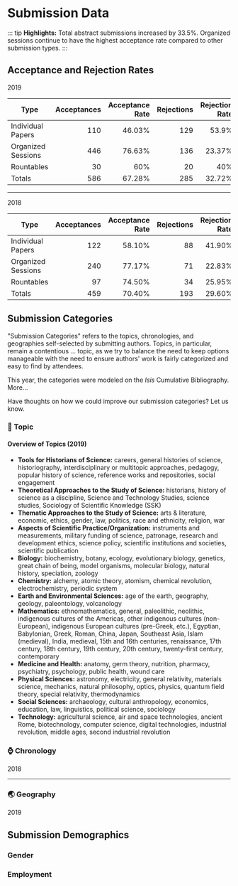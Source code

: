 # Submission Data

::: tip
**Highlights:** Total abstract submissions increased by 33.5%. Organized sessions continue to have the highest acceptance rate compared to other submission types.
:::

<totalSubmissions/>

## Acceptance and Rejection Rates

<p class="graph-header">2019</p>

| **Type** | **Acceptances** | **Acceptance Rate** | **Rejections** | **Rejection Rate** | **Total Submissions** |
| --- | ---:| ---:| ---:| ---:| ---:|
| Individual Papers | 110 | 46.03% | 129 | 53.9% | 239 |
| Organized Sessions | 446 | 76.63% | 136 | 23.37% | 582 |
| Rountables | 30 | 60% | 20 | 40% | 50 |
| Totals | 586 | 67.28% | 285 | 32.72% | 871 |

<hr>

<div class="opacity-85">

<p class="graph-header">2018</p>

| **Type** | **Acceptances** | **Acceptance Rate** | **Rejections** | **Rejection Rate** | **Total Submissions** |
| --- | ---:| ---:| ---:| ---:| ---:|
| Individual Papers | 122 | 58.10% | 88 | 41.90% | 210 |
| Organized Sessions | 240 | 77.17% | 71 | 22.83% | 311 |
| Rountables | 97 | 74.50% | 34 | 25.95% | 131 |
| Totals | 459 | 70.40% | 193 | 29.60% | 652 |

</div>

## Submission Categories

"Submission Categories" refers to the topics, chronologies, and geographies self-selected by submitting authors. Topics, in particular, remain a contentious ... topic, as we try to balance the need to keep options manageable with the need to ensure authors' work is fairly categorized and easy to find by attendees.

This year, the categories were modeled on the *Isis* Cumulative Bibliography. More...

Have thoughts on how we could improve our submission categories? Let us know.

### 📁 Topic

<submissionTopics2019/>

#### Overview of Topics (2019)
<ul>
<li><strong>Tools for Historians of Science:</strong>&nbsp;careers, general histories of science, historiography, interdisciplinary or multitopic approaches, pedagogy, popular history of science, reference works and repositories, social engagement</li>
<li><strong>Theoretical Approaches to the Study of Science:</strong>&nbsp;historians, history of science as a discipline, Science and Technology Studies, science studies, Sociology of Scientific Knowledge (SSK)</li>
<li><strong>Thematic Approaches to the Study of Science:</strong>&nbsp;arts &amp; literature, economic, ethics, gender, law, politics, race and ethnicity, religion, war</li>
<li><strong>Aspects of Scientific Practice/Organization:</strong>&nbsp;instruments and measurements, military funding of science, patronage, research and development ethics, science policy, scientific institutions and societies, scientific publication</li>
<li><strong>Biology:</strong>&nbsp;biochemistry, botany, ecology, evolutionary biology, genetics, great chain of being, model organisms, molecular biology, natural history, speciation, zoology</li>
<li><strong>Chemistry:</strong>&nbsp;alchemy, atomic theory, atomism, chemical revolution, electrochemistry, periodic system</li>
<li><strong>Earth and Environmental Sciences:</strong>&nbsp;age of the earth, geography, geology, paleontology, volcanology</li>
<li><strong>Mathematics:</strong>&nbsp;ethnomathematics, general, paleolithic, neolithic, indigenous cultures of the Americas, other indigenous cultures (non-European), indigenous European cultures (pre-Greek, etc.), Egyptian, Babylonian, Greek, Roman, China, Japan, Southeast Asia, Islam (medieval), India, medieval, 15th and 16th centuries, renaissance, 17th century, 18th century, 19th century, 20th century, twenty-first century, contemporary</li>
<li><strong>Medicine and Health:</strong>&nbsp;anatomy, germ theory, nutrition, pharmacy, psychiatry, psychology, public health, wound care</li>
<li><strong>Physical Sciences:</strong>&nbsp;astronomy, electricity, general relativity, materials science, mechanics, natural philosophy, optics, physics, quantum field theory, special relativity, thermodynamics</li>
<li><strong>Social Sciences:</strong>&nbsp;archaeology, cultural anthropology, economics, education, law, linguistics, political science, sociology</li>
<li><strong>Technology:</strong>&nbsp;agricultural science, air and space technologies, ancient Rome, biotechnology, computer science, digital technologies, industrial revolution, middle ages, second industrial revolution</li>
</ul>

<submissionTopics2018/>

### ⌚️ Chronology

<submissionChronology2019/>

<div class="opacity-85">
<p class="graph-header">2018</p>

<bar-chart :library="{defaultFontFamily: 'Roboto'}" :colors="['#82ba5c']" :data="[['Modern', 396], ['Contemporary', 108], ['Early Modern', 95], ['Longue Durée', 39], ['Colonial', 14], ['Ancient', 13], ['Medieval and Renaissance', 10]]"></bar-chart>

</div>
<hr>

### 🌏 Geography

<p class="graph-header">2019</p>

<submissionGeography2019/>

<submissionGeography2018/>

## Submission Demographics

### Gender

<submissionGender2019/>
<submissionGender2018/>

### Employment

<submissionEmployment/>

<style lang="stylus">
.opacity-85
    opacity: .85

.graph-header
    text-align: center
    font-weight: 700
</style>

